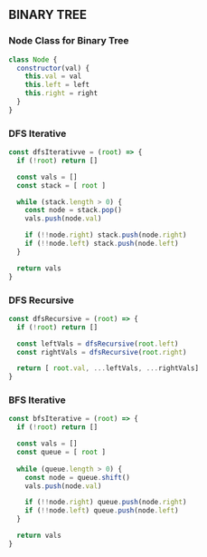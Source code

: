 ## BINARY TREE

### Node Class for Binary Tree
```javascript
class Node {
  constructor(val) {
    this.val = val
    this.left = left
    this.right = right
  }
}
```

### DFS Iterative
```javascript
const dfsIterativve = (root) => {
  if (!root) return []

  const vals = []
  const stack = [ root ]

  while (stack.length > 0) {
    const node = stack.pop()
    vals.push(node.val)

    if (!!node.right) stack.push(node.right)
    if (!!node.left) stack.push(node.left)
  }

  return vals
}
```

### DFS Recursive
```javascript
const dfsRecursive = (root) => {
  if (!root) return []

  const leftVals = dfsRecursive(root.left)
  const rightVals = dfsRecursive(root.right)

  return [ root.val, ...leftVals, ...rightVals]
}
```

### BFS Iterative
```javascript
const bfsIterative = (root) => {
  if (!root) return []

  const vals = []
  const queue = [ root ]
  
  while (queue.length > 0) {
    const node = queue.shift()
    vals.push(node.val)

    if (!!node.right) queue.push(node.right)
    if (!!node.left) queue.push(node.left)
  }

  return vals
}

```


### 
```javascript
```
### 
```javascript
```